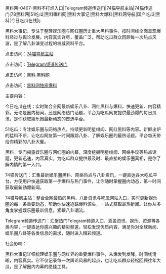 #
黑料网-0407-黑料不打烊入口|Telegram频道传送门|74猫导航主站|74猫传送门|78黑料网|51吃瓜|黑料曝料网|黑料大事记|黑料大爆料|黑料网导航|国产吃瓜|黑料|今日吃瓜在线|lj

黑料大事记，专注于整理娱乐圈与网红圈历史重大黑料事件，按时间线全面呈现爆料经过与舆论发展。内容真实详尽，覆盖广泛，帮助吃瓜群众回顾每一次热点风波，是了解八卦演变过程的权威资料平台。


点击访问：<a href="https://74mao.com/">74猫导航主站</a>

点击访问：<a href="https://74mao.com/">Telegram频道传送门</a>

点击访问：<a href="https://sdbsd.pages.dev/">黑料·黑料网</a>

点击访问：<a href="https://fge-7ja.pages.dev/">黑料网独家爆料</a>


主要内容：

今日吃瓜在线：实时聚合全网最新娱乐八卦、网红黑料与爆料，快速更新、内容精彩。无论是圈内秘闻，还是网络热门话题，平台为吃瓜网友提供最劲爆的每日瓜讯，是你获取娱乐圈最新动态的首选平台。

51吃瓜：专注娱乐圈与网络热点，持续更新明星绯闻、网红黑料等内容。新鲜出炉的猛料不断，让吃瓜网友第一时间跟踪八卦、了解娱乐圈的最热话题。平台每天带给你精彩的八卦大餐。

黑料：专门揭露娱乐圈与网红圈的内幕，深度挖掘明星绯闻、网络争议等热点话题，更新迅速，内容真实。为吃瓜群众提供最及时、最直接的娱乐圈真相，是你了解内情的第一入口。

74猫传送门：汇集最新娱乐圈黑料、网络热点与八卦资讯，一键直达各大吃瓜平台。方便用户快速获取第一手爆料与热门事件，让你随时掌握圈内动态，第一时间获取最新劲爆新闻。

74猫导航主站：整合全网最热的黑料、八卦资讯与吃瓜网站入口，实时更新娱乐圈的每一条重要动态，帮助你快速追踪爆料源头，一站式获取最热新闻。让你从多角度掌握娱乐圈最新信息，紧跟八卦潮流。

Telegram频道传送门：汇聚热门Telegram频道入口，涵盖资讯、娱乐、资源等各类内容，一键直达你感兴趣的精彩频道。轻松发现优质内容，满足你对全球新闻、娱乐圈八卦等各类信息的需求，随时进入精彩频道。

社会影响：

黑料大事记详细梳理娱乐圈与网红界的重要爆料事件，从爆发到发酵，时间线清晰，内容真实。它不仅记录每一次舆论风暴的起点，也让吃瓜群众轻松回顾往年大瓜，是了解圈内内幕的绝佳工具。

<span style="display:none;">[Canonical link](https://github.com/biesiha753/78906 ）</span>
